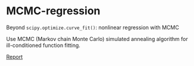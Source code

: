 # MCMC-regression

Beyond `scipy.optimize.curve_fit()`: nonlinear regression with MCMC

Use MCMC (Markov chain Monte Carlo) simulated annealing algorithm for ill-conditioned function fitting. 

[Report](https://github.com/PureHyd/MCMC-regression/blob/master/Phys%20441%20Final%20project%20Chulin%20Wang.pdf) 


